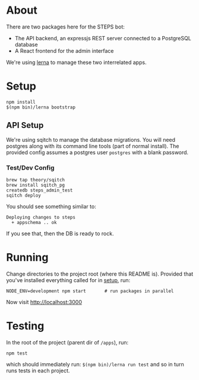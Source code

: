 # About

There are two packages here for the STEPS bot:

- The API backend, an expressjs REST server connected to a PostgreSQL database
- A React frontend for the admin interface

We're using [lerna](https://lernajs.io/) to manage these two interrelated apps.

# Setup

```
npm install
$(npm bin)/lerna bootstrap
```

## API Setup

We're using sqitch to manage the database migrations.
You will need postgres along with its command line tools (part of normal install).
The provided config assumes a postgres user `postgres` with a blank password.

### Test/Dev Config

```
brew tap theory/sqitch
brew install sqitch_pg
createdb steps_admin_test
sqitch deploy
```

You should see something similar to:

```
Deploying changes to steps
  + appschema .. ok
```

If you see that, then the DB is ready to rock.

# Running

Change directories to the project root (where this README is).
Provided that you've installed everything called for in [setup](#setup), run:

```
NODE_ENV=development npm start       # run packages in parallel
```

Now visit <http://localhost:3000>

# Testing

In the root of the project (parent dir of `/apps`), run:

```
npm test
```

which should immediately run:
`$(npm bin)/lerna run test` and so in turn runs tests in each project.
